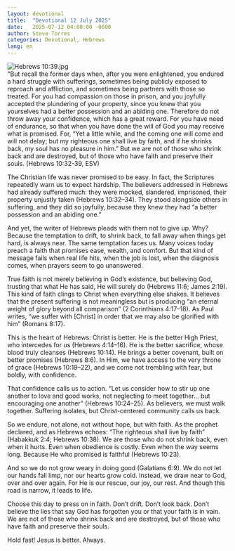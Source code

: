 ```yaml
---
layout: devotional
title:  "Devotional 12 July 2025"
date:   2025-07-12 04:00:00 -0600
author: Steve Torres
categories: Devotional, Hebrews
lang: en
---
```

<img src="https://sitemedia.esteeb.com/file/esteebcomsitemedia/devotional_images/Hebrews/Heb-10_39.jpg?raw=true" alt="Hebrews 10:39.jpg" style="max-width: 100%; height: auto;">

<div class="scripture">
   "But recall the former days when, after you were enlightened, you endured a hard struggle with sufferings, sometimes being publicly exposed to reproach and affliction, and sometimes being partners with those so treated. For you had compassion on those in prison, and you joyfully accepted the plundering of your property, since you knew that you yourselves had a better possession and an abiding one. Therefore do not throw away your confidence, which has a great reward. For you have need of endurance, so that when you have done the will of God you may receive what is promised. For, “Yet a little while, and the coming one will come and will not delay; but my righteous one shall live by faith, and if he shrinks back, my soul has no pleasure in him.” But we are not of those who shrink back and are destroyed, but of those who have faith and preserve their souls. (Hebrews 10:32-39, ESV)
</div>

The Christian life was never promised to be easy. In fact, the Scriptures repeatedly warn us to expect hardship. The believers addressed in Hebrews had already suffered much: they were mocked, slandered, imprisoned, their property unjustly taken (Hebrews 10:32–34). They stood alongside others in suffering, and they did so joyfully, because they knew they had “a better possession and an abiding one.”

And yet, the writer of Hebrews pleads with them not to give up. Why? Because the temptation to drift, to shrink back, to fall away when things get hard, is always near. The same temptation faces us. Many voices today preach a faith that promises ease, wealth, and comfort. But that kind of message fails when real life hits, when the job is lost, when the diagnosis comes, when prayers seem to go unanswered.

True faith is not merely believing in God’s existence, but believing God, trusting that what He has said, He will surely do (Hebrews 11:6; James 2:19). This kind of faith clings to Christ when everything else shakes. It believes that the present suffering is not meaningless but is producing “an eternal weight of glory beyond all comparison” (2 Corinthians 4:17–18). As Paul writes, “we suffer with [Christ] in order that we may also be glorified with him” (Romans 8:17).

This is the heart of Hebrews: Christ is better. He is the better High Priest, who intercedes for us (Hebrews 4:14–16). He is the better sacrifice, whose blood truly cleanses (Hebrews 10:14). He brings a better covenant, built on better promises (Hebrews 8:6). In Him, we have access to the very throne of grace (Hebrews 10:19–22), and we come not trembling with fear, but boldly, with confidence.

That confidence calls us to action. “Let us consider how to stir up one another to love and good works, not neglecting to meet together… but encouraging one another” (Hebrews 10:24–25). As believers, we must walk together. Suffering isolates, but Christ-centered community calls us back.

So we endure, not alone, not without hope, but with faith. As the prophet declared, and as Hebrews echoes: “The righteous shall live by faith” (Habakkuk 2:4; Hebrews 10:38). We are those who do not shrink back, even when it hurts. Even when obedience is costly. Even when the way seems long. Because He who promised is faithful (Hebrews 10:23).

And so we do not grow weary in doing good (Galatians 6:9). We do not let our hands fall limp, nor our hearts grow cold. Instead, we draw near to God, over and over again. For He is our rescue, our joy, our rest. And though this road is narrow, it leads to life.

Choose this day to press on in faith. Don’t drift. Don’t look back. Don’t believe the lies that say God has forgotten you or that your faith is in vain. We are not of those who shrink back and are destroyed, but of those who have faith and preserve their souls.

Hold fast! Jesus is better. Always.
